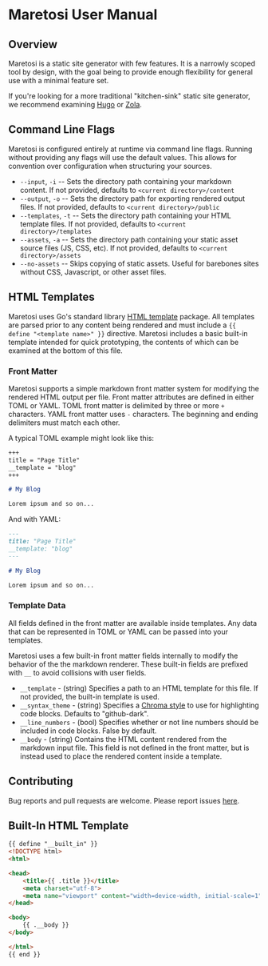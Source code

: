 # Maretosi User Manual

## Overview

Maretosi is a static site generator with few features. It is a narrowly scoped tool by design, with the goal being to provide enough flexibility for general use with a minimal feature set.

If you're looking for a more traditional "kitchen-sink" static site generator, we recommend examining [Hugo](https://gohugo.io/) or [Zola](https://getzola.org).

## Command Line Flags

Maretosi is configured entirely at runtime via command line flags. Running without providing any flags will use the default values. This allows for convention over configuration when structuring your sources.

* `--input`, `-i` -- Sets the directory path containing your markdown content. If not provided, defaults to `<current directory>/content`
* `--output`, `-o` -- Sets the directory path for exporting rendered output files. If not provided, defaults to `<current directory>/public`
* `--templates`, `-t` -- Sets the directory path containing your HTML template files. If not provided, defaults to `<current directory>/templates`
* `--assets`, `-a` -- Sets the directory path containing your static asset source files (JS, CSS, etc). If not provided, defaults to `<current directory>/assets`
* `--no-assets` -- Skips copying of static assets. Useful for barebones sites without CSS, Javascript, or other asset files.

## HTML Templates

Maretosi uses Go's standard library [HTML template](https://pkg.go.dev/html/template) package. All templates are parsed prior to any content being rendered and must include a `{{ define "<template name>" }}` directive. Maretosi includes a basic built-in template intended for quick prototyping, the contents of which can be examined at the bottom of this file.

### Front Matter

Maretosi supports a simple markdown front matter system for modifying the rendered HTML output per file. Front matter attributes are defined in either TOML or YAML. TOML front matter is delimited by three or more `+` characters. YAML front matter uses `-` characters. The beginning and ending delimiters must match each other.

A typical TOML example might look like this:

```markdown
+++
title = "Page Title"
__template = "blog"
+++

# My Blog

Lorem ipsum and so on...
```

And with YAML:

```markdown
---
title: "Page Title"
__template: "blog"
---

# My Blog

Lorem ipsum and so on...
```

### Template Data

All fields defined in the front matter are available inside templates. Any data that can be represented in TOML or YAML can be passed into your templates.

Maretosi uses a few built-in front matter fields internally to modify the behavior of the the markdown renderer. These built-in fields are prefixed with `__` to avoid collisions with user fields.

* `__template` - (string) Specifies a path to an HTML template for this file. If not provided, the built-in template is used.
* `__syntax_theme` - (string) Specifies a [Chroma style](https://github.com/alecthomas/chroma/tree/master/styles) to use for highlighting code blocks. Defaults to "github-dark".
* `__line_numbers` - (bool) Specifies whether or not line numbers should be included in code blocks. False by default.
* `__body` - (string) Contains the HTML content rendered from the markdown input file. This field is not defined in the front matter, but is instead used to place the rendered content inside a template.

## Contributing

Bug reports and pull requests are welcome. Please report issues [here](https://github.com/dogue/maretosi/issues).

## Built-In HTML Template

```html
{{ define "__built_in" }}
<!DOCTYPE html>
<html>

<head>
    <title>{{ .title }}</title>
    <meta charset="utf-8">
    <meta name="viewport" content="width=device-width, initial-scale=1">
</head>

<body>
    {{ .__body }}
</body>

</html>
{{ end }}
```
